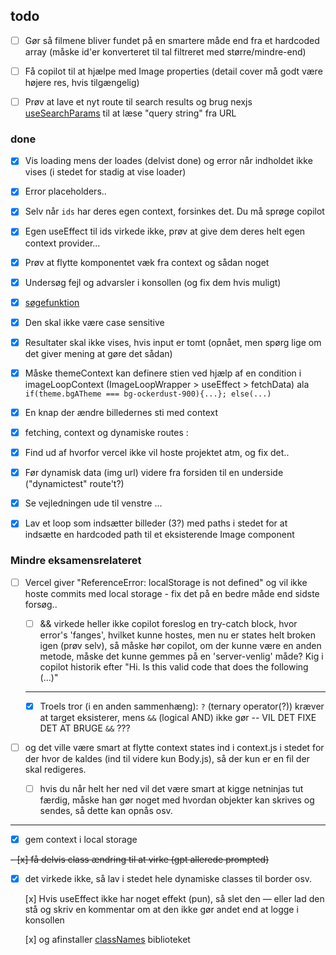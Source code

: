 
## todo

- [ ] Gør så filmene bliver fundet på en smartere måde end fra et hardcoded array (måske id'er konverteret til tal filtreret med større/mindre-end)

- [ ] Få copilot til at hjælpe med Image properties (detail cover må godt være højere res, hvis tilgængelig)

- [ ] Prøv at lave et nyt route til search results og brug nexjs [useSearchParams](https://nextjs.org/docs/app/api-reference/functions/use-search-params) til at læse "query string" fra URL


### done

- [x] Vis loading mens der loades (delvist done) og error når indholdet ikke vises (i stedet for stadig at vise loader)

- [x] Error placeholders..

- [x] Selv når `ids` har deres egen context, forsinkes det. Du må sprøge copilot

- [x] Egen useEffect til ids virkede ikke, prøv at give dem deres helt egen context provider...

- [x] Prøv at flytte komponentet væk fra context og sådan noget

- [x] Undersøg fejl og advarsler i konsollen (og fix dem hvis muligt)

- [x] [søgefunktion](https://nextjs.org/docs/app/api-reference/functions/use-search-params)

- [x] Den skal ikke være case sensitive

- [x] Resultater skal ikke vises, hvis input er tomt (opnået, men spørg lige om det giver mening at gøre det sådan)

- [x] Måske themeContext kan definere stien ved hjælp af en condition i imageLoopContext (ImageLoopWrapper > useEffect > fetchData) ala `if(theme.bgATheme === bg-ockerdust-900){...}; else(...)`

- [x] En knap der ændre billedernes sti med context

- [x] fetching, context og dynamiske routes :

- [x] Find ud af hvorfor vercel ikke vil hoste projektet atm, og fix det..

- [x] Før dynamisk data (img url) videre fra forsiden til en underside ("dynamictest" route't?)

- [x] Se vejledningen ude til venstre ...

- [x] Lav et loop som indsætter billeder (3?) med paths i stedet for at indsætte en hardcoded path til et eksisterende Image component


### Mindre eksamensrelateret

- [ ] Vercel giver "ReferenceError: localStorage is not defined" og vil ikke hoste commits med local storage - fix det på en bedre måde end sidste forsøg..

    - [ ] && virkede heller ikke copilot foreslog en try-catch block, hvor error's 'fanges', hvilket kunne hostes, men nu er states helt broken igen (prøv selv), så måske hør copilot, om der kunne være en anden metode, måske det kunne gemmes på en 'server-venlig' måde? Kig i copilot historik efter "Hi. Is this valid code that does the following (...)"

    ---

    - [x] Troels tror (i en anden sammenhæng): `?` (ternary operator(?)) kræver at target eksisterer, mens `&&` (logical AND) ikke gør -- VIL DET FIXE DET AT BRUGE `&&` ???

- [ ] og det ville være smart at flytte context states ind i context.js i stedet for der hvor de kaldes (ind til videre kun Body.js), så der kun er en fil der skal redigeres.

    - [ ] hvis du når helt her ned vil det være smart at kigge netninjas tut færdig, måske han gør noget med hvordan objekter kan skrives og sendes, så dette kan opnås osv.

---

- [x] gem context i local storage

~~- [x] få delvis class ændring til at virke (gpt allerede prompted)~~

- [x] det virkede ikke, så lav i stedet hele dynamiske classes til border osv.

    [x] Hvis useEffect ikke har noget effekt (pun), så slet den — eller lad den stå og skriv en kommentar om at den ikke gør andet end at logge i konsollen

    [x] og afinstaller [classNames](https://www.npmjs.com/package/classnames) biblioteket
